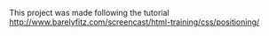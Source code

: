 This project was made following the tutorial http://www.barelyfitz.com/screencast/html-training/css/positioning/